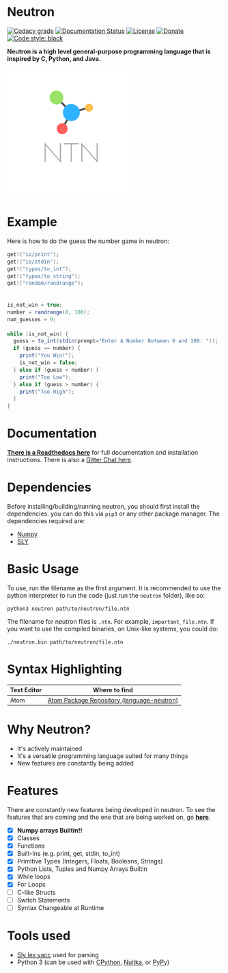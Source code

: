 # Neutron

[![Codacy grade](https://img.shields.io/codacy/grade/9bb7d4a628ca4ef1b95dc88a57cb1119.svg?style=for-the-badge)](https://app.codacy.com/project/MonliH/neutron/dashboard)
[![Documentation Status](https://img.shields.io/readthedocs/neutron-lang.svg?style=for-the-badge)](https://neutron-lang.readthedocs.io/en/latest)
[![License](https://img.shields.io/badge/license-GPL%203.0-blue.svg?style=for-the-badge)](https://www.gnu.org/licenses/gpl-3.0.en.html)
[![Donate](https://img.shields.io/badge/Donate-PayPal-green.svg?style=for-the-badge)](https://paypal.me/MonLiH)
[![Code style: black](https://img.shields.io/badge/code%20style-black-000000.svg?style=for-the-badge)](https://github.com/python/black)

**Neutron is a high level general-purpose programming language that is inspired by C, Python, and Java.**

<img src="./docs/source/_static/ntn_logo.png" width="300">

<!---| ![python](./images/python_np_array.png) | ![neutron](./images/neutron_np_array.png)
|:--:|:--:|
| Numpy array in Python | Numpy array in **Neutron**-->

# Example
Here is how to do the guess the number game in neutron:

```java
get!("io/print");
get!("io/stdin");
get!("types/to_int");
get!("types/to_string");
get!("random/randrange");


is_not_win = true;
number = randrange(0, 100);
num_guesses = 0;

while (is_not_win) {
  guess = to_int(stdin(prompt="Enter A Number Between 0 and 100: "));
  if (guess == number) {
    print("You Win!");
    is_not_win = false;
  } else if (guess < number) {
    print("Too Low");
  } else if (guess > number) {
    print("Too High");
  }
}
```

# Documentation
**[There is a Readthedocs here](https://neutron-lang.readthedocs.io/en/latest/)** for full documentation and installation instructions. There is also a [Gitter Chat here](https://gitter.im/The-Neutron-Foundation).

# Dependencies
Before installing/building/running neutron, you should first install the dependencies. you can do this via `pip3` or any other package manager. The dependencies required are:

* [Numpy](https://www.numpy.org/)
* [SLY](https://github.com/dabeaz/sly)

# Basic Usage
To use, run the filename as the first argument. It is recommended to use the python interpreter to run the code (just run the `neutron` folder), like so:

```
python3 neutron path/to/neutron/file.ntn
```

The filename for neutron files is `.ntn`. For example, `important_file.ntn`. If you want to use the compiled binaries, on Unix-like systems, you could do:

```
./neutron.bin path/to/neutron/file.ntn
```

# Syntax Highlighting
Text Editor | Where to find
--- | ---
Atom | [Atom Package Repository (language-neutron)](https://atom.io/packages/language-neutron)

# Why Neutron?
- It's actively maintained
- It's a versatile programming language suited for many things
- New features are constantly being added

# Features
There are constantly new features being developed in neutron. To see the features that are coming and the one that are being worked on, go [**here**](https://github.com/orgs/the-neutron-foundation/projects).
- [x] **Numpy  arrays Builtin!!**
- [x] Classes
- [x] Functions
- [x] Built-Ins (e.g. print, get, stdin, to_int)
- [x] Primitive Types (Integers, Floats, Booleans, Strings)
- [x] Python Lists, Tuples and Numpy Arrays Builtin
- [x] While loops
- [x] For Loops
- [ ] C-like Structs
- [ ] Switch Statements
- [ ] Syntax Changeable at Runtime

# Tools used
- [Sly lex yacc](https://github.com/dabeaz/sly) used for parsing
- Python 3 (can be used with [CPython](https://www.python.org/downloads/), [Nuitka](https://nuitka.net/pages/overview.html>), or [PyPy](https://pypy.org/))
